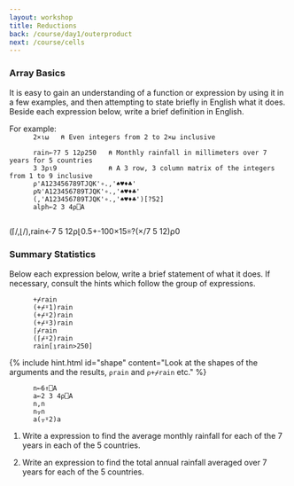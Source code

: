 ```yaml
---
layout: workshop
title: Reductions
back: /course/day1/outerproduct
next: /course/cells
---
```


### Array Basics
It is easy to gain an understanding of a function or expression by using it in a few examples, and then attempting to state briefly in English what it does. Beside each expression below, write a brief definition in English.

For example:  
`      2×⍳⍵   ⍝ Even integers from 2 to 2×⍵ inclusive`

```APL
      rain←?7 5 12⍴250   ⍝ Monthly rainfall in millimeters over 7 years for 5 countries
      3 3⍴⍳9             ⍝ A 3 row, 3 column matrix of the integers from 1 to 9 inclusive      
      ⍴'A123456789TJQK'∘.,'♠♥♦♣'
      ⍴⍉'A123456789TJQK'∘.,'♠♥♦♣'
      (,'A123456789TJQK'∘.,'♠♥♦♣')[?52]
      alph←2 3 4⍴⎕A


```

(⌈/,⌊/),rain←7 5 12⍴⌊0.5+-100×15⍟?(×/7 5 12)⍴0

### Summary Statistics

Below each expression below, write a brief statement of what it does. If necessary, consult the hints which follow the group of expressions.

```APL
      +⌿rain
      (+⌿⍤1)rain
      (+⌿⍤2)rain
      (+⌿⍤3)rain
      ⌈⌿rain
      (⌈⌿⍤2)rain
      rain[⍸rain>250]
```

{% include hint.html id="shape" content="Look at the shapes of the arguments and the results, <code class='language-apl'>⍴rain</code> and <code class='language-apl'>⍴+⌿rain</code> etc." %}

```APL
      n←6↑⎕A
      a←2 3 4⍴⎕A
      n,n
      n⍪n
      a(⍪⍤2)a
```

1. Write a expression to find the average monthly rainfall for each of the 7 years in each of the 5 countries.

1. Write an expression to find the total annual rainfall averaged over 7 years for each of the 5 countries.

